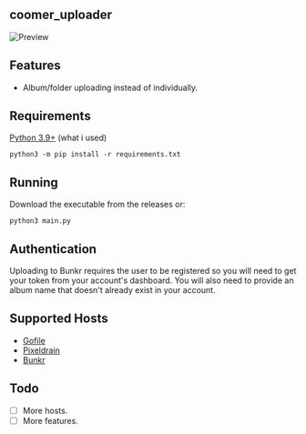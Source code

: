 ## coomer_uploader

![Preview](https://images2.imgbox.com/55/f8/Rx6c7mm3_o.jpg)

## Features

 - Album/folder uploading instead of individually.

## Requirements

[Python 3.9+](https://www.python.org/) (what i used)

`python3 -m pip install -r requirements.txt`

## Running

Download the executable from the releases or:

`python3 main.py`

## Authentication

Uploading to Bunkr requires the user to be registered so you will need to get your
token from your account's dashboard. You will also need to provide an album name
that doesn't already exist in your account.

## Supported Hosts

- [Gofile](https://gofile.io/)
- [Pixeldrain](https://pixeldrain.com/)
- [Bunkr](https://bunkr.su/)

## Todo

- [ ] More hosts.
- [ ] More features.
